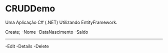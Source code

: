 # CRUDDemo

Uma Aplicação C# (.NET) Utilizando EntityFramework.

Create;
-Nome 
-DataNascimento 
-Saldo

---------------------------------------------
-Edit
-Details
-Delete
